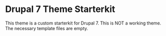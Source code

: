 <h1>Drupal 7 Theme Starterkit</h1>

This theme is a custom starterkit for Drupal 7. This is NOT a working theme. The necessary template files are empty.
